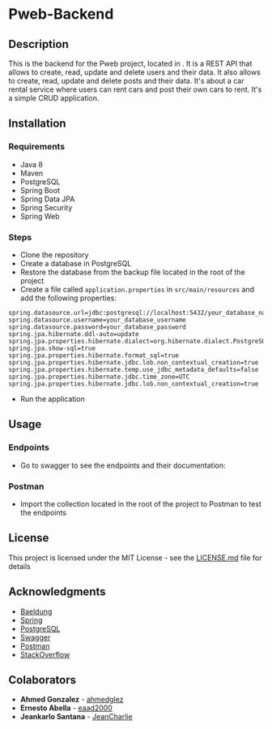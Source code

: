 # Pweb-Backend

## Description

This is the backend for the Pweb project, located in [](https://github.com/ahmedglez/pweb-jsf). It is a REST API that allows to create, read, update and delete users and their data. It also allows to create, read, update and delete posts and their data. It's about a car rental service where users can rent cars and post their own cars to rent. It's a simple CRUD application.

## Installation

### Requirements

- Java 8
- Maven
- PostgreSQL
- Spring Boot
- Spring Data JPA
- Spring Security
- Spring Web

### Steps

- Clone the repository
- Create a database in PostgreSQL
- Restore the database from the backup file located in the root of the project
- Create a file called `application.properties` in `src/main/resources` and add the following properties:

```
spring.datasource.url=jdbc:postgresql://localhost:5432/your_database_name
spring.datasource.username=your_database_username
spring.datasource.password=your_database_password
spring.jpa.hibernate.ddl-auto=update
spring.jpa.properties.hibernate.dialect=org.hibernate.dialect.PostgreSQLDialect
spring.jpa.show-sql=true
spring.jpa.properties.hibernate.format_sql=true
spring.jpa.properties.hibernate.jdbc.lob.non_contextual_creation=true
spring.jpa.properties.hibernate.temp.use_jdbc_metadata_defaults=false
spring.jpa.properties.hibernate.jdbc.time_zone=UTC
spring.jpa.properties.hibernate.jdbc.lob.non_contextual_creation=true
```

- Run the application

## Usage

### Endpoints

- Go to swagger to see the endpoints and their documentation: [](http://localhost:8080/swagger-ui.html)

### Postman

- Import the collection located in the root of the project to Postman to test the endpoints

## License

This project is licensed under the MIT License - see the [LICENSE.md](LICENSE.md) file for details

## Acknowledgments

- [Baeldung](https://www.baeldung.com/)
- [Spring](https://spring.io/)
- [PostgreSQL](https://www.postgresql.org/)
- [Swagger](https://swagger.io/)
- [Postman](https://www.postman.com/)
- [StackOverflow](https://stackoverflow.com/)

## Colaborators

- **Ahmed Gonzalez** - [ahmedglez](https://github.com/ahmedglez)
- **Ernesto Abella** - [eaad2000](https://github.com/eaad2000)
- **Jeankarlo Santana** - [JeanCharlie](https://github.com/JeanCharlie)
